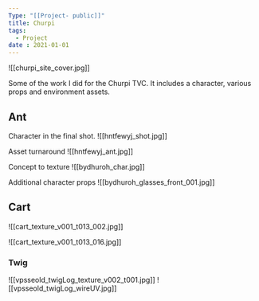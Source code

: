 ```yaml
---
Type: "[[Project- public]]"
title: Churpi
tags:
  - Project
date : 2021-01-01
---
```

![[churpi_site_cover.jpg]]

Some of the work I did for the Churpi TVC. It includes a character, various props and environment assets. 

## Ant
Character in the final shot.
![[hntfewyj_shot.jpg]]

Asset turnaround
![[hntfewyj_ant.jpg]]

Concept to texture
![[bydhuroh_char.jpg]]

Additional character props
![[bydhuroh_glasses_front_001.jpg]]



## Cart
![[cart_texture_v001_t013_002.jpg]]

![[cart_texture_v001_t013_016.jpg]]

### Twig

![[vpsseold_twigLog_texture_v002_t001.jpg]]
![[vpsseold_twigLog_wireUV.jpg]]